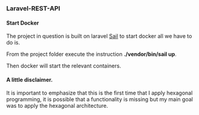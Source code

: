 ### Laravel-REST-API

#### Start Docker

The project in question is built on laravel [Sail](https://laravel.com/docs/9.x/sail#starting-and-stopping-sail) to start docker all we have to do is.

From the project folder execute the instruction **./vendor/bin/sail up**.

Then docker will start the relevant containers.

#### A little disclaimer.

 It is important to emphasize that this is the first time that I apply hexagonal programming, it is possible that a functionality is missing but my main goal was to apply the hexagonal architecture.
